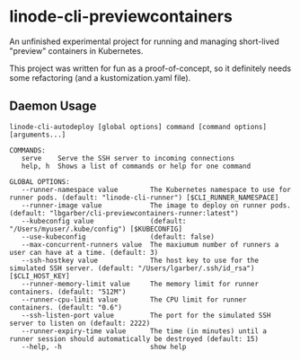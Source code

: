 # linode-cli-previewcontainers

An unfinished experimental project for running and managing short-lived "preview" containers in Kubernetes.

This project was written for fun as a proof-of-concept, so it definitely needs some refactoring (and a kustomization.yaml file).

## Daemon Usage

```
linode-cli-autodeploy [global options] command [command options] [arguments...]

COMMANDS:
   serve    Serve the SSH server to incoming connections
   help, h  Shows a list of commands or help for one command

GLOBAL OPTIONS:
   --runner-namespace value        The Kubernetes namespace to use for runner pods. (default: "linode-cli-runner") [$CLI_RUNNER_NAMESPACE]
   --runner-image value            The image to deploy on runner pods. (default: "lbgarber/cli-previewcontainers-runner:latest")
   --kubeconfig value              (default: "/Users/myuser/.kube/config") [$KUBECONFIG]
   --use-kubeconfig                (default: false)
   --max-concurrent-runners value  The maxiumum number of runners a user can have at a time. (default: 3)
   --ssh-hostkey value             The host key to use for the simulated SSH server. (default: "/Users/lgarber/.ssh/id_rsa") [$CLI_HOST_KEY]
   --runner-memory-limit value     The memory limit for runner containers. (default: "512M")
   --runner-cpu-limit value        The CPU limit for runner containers. (default: "0.6")
   --ssh-listen-port value         The port for the simulated SSH server to listen on (default: 2222)
   --runner-expiry-time value      The time (in minutes) until a runner session should automatically be destroyed (default: 15)
   --help, -h                      show help
```
